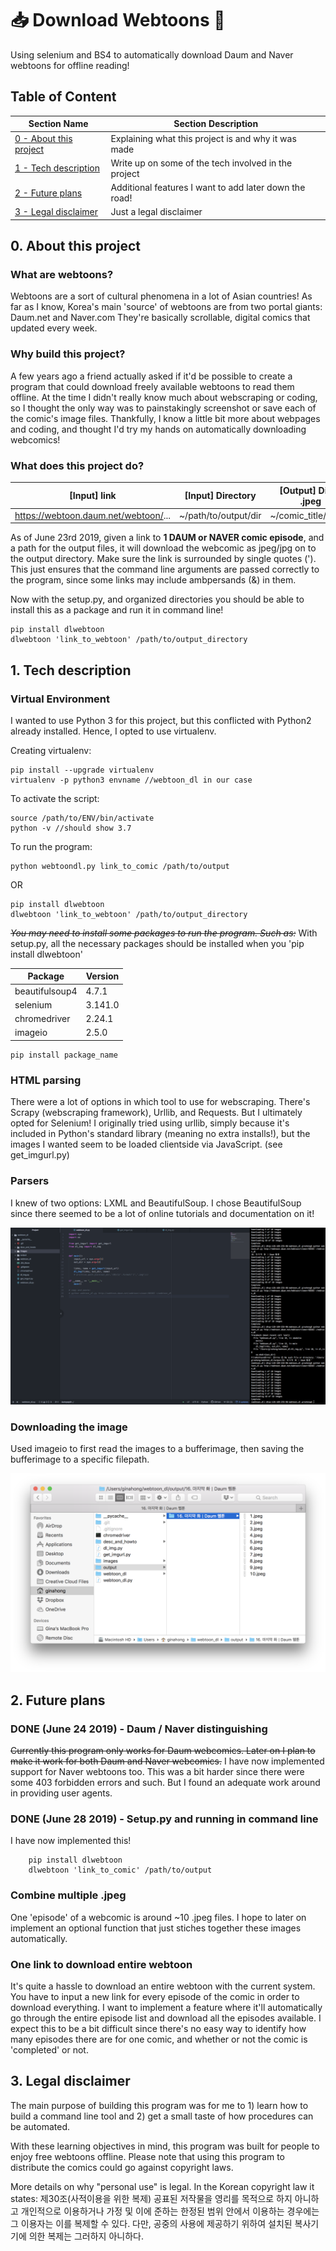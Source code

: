 # 📥 Download Webtoons 🎨
Using selenium and BS4 to automatically download Daum and Naver webtoons for offline reading!

## Table of Content

| Section Name  | Section Description |
| ------------- | ------------- |
| [0 - About this project](https://github.com/ginaahong/download_webtoons/blob/master/README.md#0-about-this-project)  | Explaining what this project is and why it was made  |
| [1 - Tech description](https://github.com/ginaahong/download_webtoons/blob/master/README.md#1-tech-description)  | Write up on some of the tech involved in the project  |
| [2 - Future plans](https://github.com/ginaahong/download_webtoons/blob/master/README.md#2-future-plans) | Additional features I want to add later down the road! |
| [3 - Legal disclaimer](https://github.com/ginaahong/download_webtoons/blob/master/README.md#3-legal-disclaimer) | Just a legal disclaimer |

## 0. About this project
### What are webtoons?
  Webtoons are a sort of cultural phenomena in a lot of Asian countries! As far as I know, Korea's main 'source' of webtoons are from
  two portal giants: Daum.net and Naver.com
  They're basically scrollable, digital comics that updated every week.

### Why build this project?
  A few years ago a friend actually asked if it'd be possible to create a program that could download freely available webtoons to read them offline.
  At the time I didn't really know much about webscraping or coding, so I thought the only way was to painstakingly screenshot or save each of the comic's image files.
  Thankfully, I know a little bit more about webpages and coding, and thought I'd try my hands on automatically downloading webcomics!

### What does this project do?

  | [Input] link | [Input] Directory | [Output] Dir of .jpeg |
  |----|----|------|
  | https://webtoon.daum.net/webtoon/... | ~/path/to/output/dir | ~/comic_title/...jpeg |

  As of June 23rd 2019, given a link to **1 DAUM or NAVER comic episode**, and a path for the output files, it will download the webcomic as jpeg/jpg on to the output directory. Make sure the link is surrounded by single quotes ('). This just ensures that the command line arguments are passed correctly to the program, since some links may include ambpersands (&) in them.

  Now with the setup.py, and organized directories you should be able to install this as a package and run it in command line!

    pip install dlwebtoon
    dlwebtoon 'link_to_webtoon' /path/to/output_directory


## 1. Tech description
### Virtual Environment
  I wanted to use Python 3 for this project, but this conflicted with Python2 already installed. Hence, I opted to use virtualenv.

  Creating virtualenv:

    pip install --upgrade virtualenv
    virtualenv -p python3 envname //webtoon_dl in our case

  To activate the script:

    source /path/to/ENV/bin/activate
    python -v //should show 3.7

  To run the program:

    python webtoondl.py link_to_comic /path/to/output

  OR

    pip install dlwebtoon
    dlwebtoon 'link_to_webtoon' /path/to/output_directory

  ~~*You may need to install some packages to run the program. Such as:*~~
  With setup.py, all the necessary packages should be installed when you 'pip install dlwebtoon'

  | Package | Version |
  |----|----|
  | beautifulsoup4 | 4.7.1 |
  | selenium | 3.141.0 |
  | chromedriver | 2.24.1 |
  | imageio | 2.5.0 |

    pip install package_name

### HTML parsing
  There were a lot of options in which tool to use for webscraping. There's Scrapy (webscraping framework), Urllib, and Requests. But I ultimately opted for Selenium!
  I originally tried using urllib, simply because it's included in Python's standard library (meaning no extra installs!), but the images I wanted seem to be loaded clientside via JavaScript.
  (see get_imgurl.py)

### Parsers
  I knew of two options: LXML and BeautifulSoup. I chose BeautifulSoup since there seemed to be a lot of online tutorials and documentation on it!

  ![Here's how I worked on it!](https://github.com/ginaahong/download_webtoons/blob/master/images/workinprogress.png)

### Downloading the image
  Used imageio to first read the images to a bufferimage, then saving the bufferimage to a specific filepath.

  ![Here's how an output folder would look like](https://github.com/ginaahong/download_webtoons/blob/master/images/output.png)


## 2. Future plans
### DONE (June 24 2019) - Daum / Naver distinguishing
  ~~Currently this program only works for Daum webcomics. Later on I plan to make it work for both Daum and Naver webcomics.~~
  I have now implemented support for Naver webtoons too. This was a bit harder since there were some 403 forbidden errors and such. But I found an adequate work around in providing user agents.

### DONE (June 28 2019) - Setup.py and running in command line
  I have now implemented this!
  
        pip install dlwebtoon
        dlwebtoon 'link_to_comic' /path/to/output

### Combine multiple .jpeg
  One 'episode' of a webcomic is around ~10 .jpeg files. I hope to later on implement an optional function that just stiches together these images automatically.

### One link to download entire webtoon
  It's quite a hassle to download an entire webtoon with the current system. You have to input a new link for every episode of the comic in order to download everything. I want to implement a feature where it'll automatically go through the entire episode list and download all the episodes available. I expect this to be a bit difficult since there's no easy way to identify how many episodes there are for one comic, and whether or not the comic is 'completed' or not.

## 3. Legal disclaimer
  The main purpose of building this program was for me to 1) learn how to build a command line tool and 2) get a small taste of how procedures can be automated.

  With these learning objectives in mind, this program was built for people to enjoy free webtoons offline.
  Please note that using this program to distribute the comics could go against copyright laws.

  More details on why "personal use" is legal.
        In the Korean copyright law it states:
        제30조(사적이용을 위한 복제) 공표된 저작물을 영리를 목적으로 하지 아니하고 개인적으로 이용하거나 가정 및 이에 준하는 한정된 범위 안에서 이용하는 경우에는 그 이용자는 이를 복제할 수 있다. 다만, 공중의 사용에 제공하기 위하여 설치된 복사기기에 의한 복제는 그러하지 아니하다.
